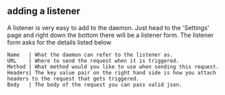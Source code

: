 ## adding a listener
A listener is very easy to add to the daemon. Just head to the 'Settings' page and right down the bottom there will be a listener form. The listener form asks for the details listed below

    Name   | What the daemon can refer to the listener as.
    URL    | Where to send the request when it is triggered.
    Method | What method would you like to use when sending this request.
    Headers| The key value pair on the right hand side is how you attach headers to the request that gets triggered.
    Body   | The body of the request you can pass valid json.